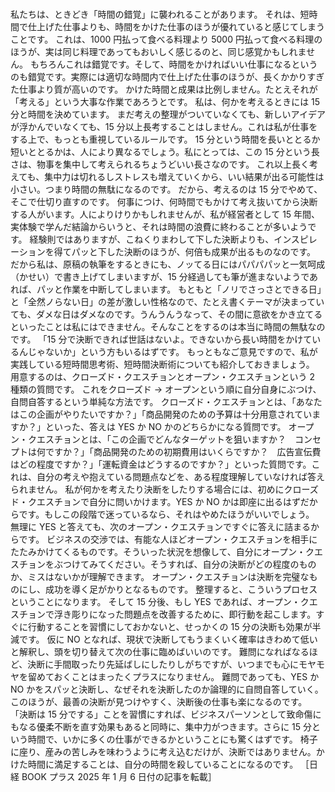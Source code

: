 ###

私たちは、ときどき「時間の錯覚」に襲われることがあります。
それは、短時間で仕上げた仕事よりも、時間をかけた仕事のほうが優れていると感じてしまうことです。
これは、1000 円払って食べる料理より 5000 円払って食べる料理のほうが、実は同じ料理であってもおいしく感じるのと、同じ感覚かもしれません。
もちろんこれは錯覚です。そして、時間をかければいい仕事になるというのも錯覚です。実際には適切な時間内で仕上げた仕事のほうが、長くかかりすぎた仕事より質が高いのです。
かけた時間と成果は比例しません。たとえそれが「考える」という大事な作業であろうとです。
私は、何かを考えるときには 15 分と時間を決めています。
まだ考えの整理がついていなくても、新しいアイデアが浮かんでいなくても、15 分以上長考することはしません。これは私が仕事をする上で、もっとも重視しているルールです。
15 分という時間を長いととるか短いととるかは、人により異なるでしょう。私にとっては、この 15 分という長さは、物事を集中して考えられるちょうどいい長さなのです。
これ以上長く考えても、集中力は切れるしストレスも増えていくから、いい結果が出る可能性は小さい。つまり時間の無駄になるのです。
だから、考えるのは 15 分でやめて、そこで仕切り直すのです。
何事につけ、何時間でもかけて考え抜いてから決断する人がいます。人によりけりかもしれませんが、私が経営者として 15 年間、実体験で学んだ結論からいうと、それは時間の浪費に終わることが多いようです。
経験則ではありますが、こねくりまわして下した決断よりも、インスピレーションを得てパッと下した決断のほうが、何倍も成果が出るものなのです。
だから私は、原稿の執筆をするときにも、ノッてる日にはパパパパッと一気呵成（かせい）で書き上げてしまいますが、15 分経過しても筆が進まないようであれば、パッと作業を中断してしまいます。
もともと「ノリでさっさとできる日」と「全然ノらない日」の差が激しい性格なので、たとえ書くテーマが決まっていても、ダメな日はダメなのです。うんうんうなって、その間に意欲をかき立てるといったことは私にはできません。そんなことをするのは本当に時間の無駄なのです。
「15 分で決断できれば世話はないよ。できないから長い時間をかけているんじゃないか」という方もいるはずです。
もっともなご意見ですので、私が実践している短時間思考術、短時間決断術についても紹介しておきましょう。
用意するのは、クローズド・クエスチョンとオープン・クエスチョンという 2 種類の質問です。
これをクローズド → オープンという順に自分自身にぶつけ、自問自答するという単純な方法です。
クローズド・クエスチョンとは、「あなたはこの企画がやりたいですか？」「商品開発のための予算は十分用意されていますか？」といった、答えは YES か NO かのどちらかになる質問です。
オープン・クエスチョンとは、「この企画でどんなターゲットを狙いますか？　コンセプトは何ですか？」「商品開発のための初期費用はいくらですか？　広告宣伝費はどの程度ですか？」「運転資金はどうするのですか？」といった質問です。これは、自分の考えや抱えている問題点などを、ある程度理解していなければ答えられません。
私が何かを考えたり決断をしたりする場合には、初めにクローズド・クエスチョンで自分に問いかけます。YES か NO かは即座に出るはずだからです。もしこの段階で迷っているなら、それはやめたほうがいいでしょう。
無理に YES と答えても、次のオープン・クエスチョンですぐに答えに詰まるからです。
ビジネスの交渉では、有能な人ほどオープン・クエスチョンを相手にたたみかけてくるものです。そういった状況を想像して、自分にオープン・クエスチョンをぶつけてみてください。そうすれば、自分の決断がどの程度のものか、ミスはないかが理解できます。
オープン・クエスチョンは決断を完璧なものにし、成功を導く足がかりとなるものです。
整理すると、こういうプロセスということになります。
そして 15 分後、もし YES であれば、オープン・クエスチョンで浮き彫りになった問題点を改善するために、即行動を起こします。すぐに行動することを習慣にしておかないと、せっかくの 15 分の決断も効果が半減です。
仮に NO となれば、現状で決断してもうまくいく確率はきわめて低いと解釈し、頭を切り替えて次の仕事に臨めばいいのです。
難問になればなるほど、決断に手間取ったり先延ばしにしたりしがちですが、いつまでも心にモヤモヤを留めておくことはまったくプラスになりません。
難問であっても、YES か NO かをスパッと決断し、なぜそれを決断したのか論理的に自問自答していく。このほうが、最善の決断が見つけやすく、決断後の仕事も楽になるのです。
「決断は 15 分でする」ことを習慣にすれば、ビジネスパーソンとして致命傷にもなる優柔不断を直す効果もあると同時に、集中力がつきます。さらに 15 分という時間で、いかに多くの仕事ができるかということにも驚くはずです。
椅子に座り、産みの苦しみを味わうように考え込むだけが、決断ではありません。かけた時間に満足することは、自分の時間を殺していることになるのです。
［日経 BOOK プラス 2025 年 1 月 6 日付の記事を転載］
